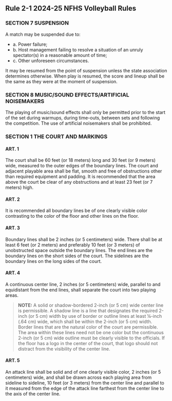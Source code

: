 <!-- Section: Suspension -->

## Rule 2-1 2024-25 NFHS Volleyball Rules

### SECTION 7 SUSPENSION

A match may be suspended due to:

- a. Power failure;
- b. Host management failing to resolve a situation of an unruly spectator(s) in a reasonable amount of time;
- c. Other unforeseen circumstances.

It may be resumed from the point of suspension unless the state association determines otherwise. When play is resumed, the score and lineup shall be the same as they were at the moment of suspension.

<!-- Section: Music/Sound Effects/Artificial Noisemakers -->

### SECTION 8 MUSIC/SOUND EFFECTS/ARTIFICIAL NOISEMAKERS

The playing of music/sound effects shall only be permitted prior to the start of the set during warmups, during time-outs, between sets and following the competition. The use of artificial noisemakers shall be prohibited.

<!-- Section: The Court -->

### SECTION 1 THE COURT AND MARKINGS

#### ART. 1

The court shall be 60 feet (or 18 meters) long and 30 feet (or 9 meters) wide, measured to the outer edges of the boundary lines. The court and adjacent playable area shall be flat, smooth and free of obstructions other than required equipment and padding. It is recommended that the area above the court be clear of any obstructions and at least 23 feet (or 7 meters) high.

#### ART. 2

It is recommended all boundary lines be of one clearly visible color contrasting to the color of the floor and other lines on the floor.

#### ART. 3

Boundary lines shall be 2 inches (or 5 centimeters) wide. There shall be at least 6 feet (or 2 meters) and preferably 10 feet (or 3 meters) of unobstructed space outside the boundary lines. The end lines are the boundary lines on the short sides of the court. The sidelines are the boundary lines on the long sides of the court.

#### ART. 4

A continuous center line, 2 inches (or 5 centimeters) wide, parallel to and equidistant from the end lines, shall separate the court into two playing areas.

> **NOTE:** A solid or shadow-bordered 2-inch (or 5 cm) wide center line is permissible. A shadow line is a line that designates the required 2-inch (or 5 cm) width by use of border or outline lines at least ¼-inch (.64 cm) wide, which shall be within the 2-inch (or 5 cm) width. Border lines that are the natural color of the court are permissible. The area within these lines need not be one color but the continuous 2-inch (or 5 cm) wide outline must be clearly visible to the officials. If the floor has a logo in the center of the court, that logo should not distract from the visibility of the center line.

#### ART. 5

An attack line shall be solid and of one clearly visible color, 2 inches (or 5 centimeters) wide, and shall be drawn across each playing area from sideline to sideline, 10 feet (or 3 meters) from the center line and parallel to it measured from the edge of the attack line farthest from the center line to the axis of the center line.
